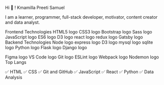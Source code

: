 Hi 👋 !
Kmamilla Preeti Samuel


I am a learner, programmer, full-stack developer, motivator, content creator and data analyst. 


Frontend Technologies
HTML5 logo CSS3 logo Bootstrap logo Sass logo JavaScript logo ES6 logo D3 logo react logo redux logo Gatsby logo
Backend Technologies
Node logo express logo D3 logo mysql logo sqlite logo Python logo Flask logo Django logo

Figma logo VS Code logo Git logo ESLint logo Webpack logo Nodemon logo
Top Langs


✅ HTML
✅ CSS
✅ Git and GitHub
✅ JavaScript
✅ React
✅ Python
✅ Data Analysis
